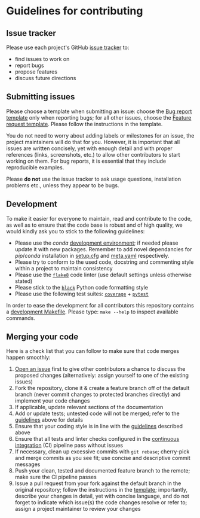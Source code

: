 # Guidelines for contributing

## Issue tracker

Please use each project's GitHub [issue tracker][res-issue-tracker] to:

- find issues to work on
- report bugs
- propose features
- discuss future directions

## Submitting issues

Please choose a template when submitting an issue: choose the [Bug report
template][res-bug-report] only when reporting bugs; for all other issues,
choose the [Feature request template][res-feature-request]. Please follow the
instructions in the template.

You do not need to worry about adding labels or milestones for an issue, the
project maintainers will do that for you. However, it is important that all
issues are written concisely, yet with enough detail and with proper
references (links, screenshots, etc.) to allow other contributors to start
working on them. For bug reports, it is essential that they include
reproducible examples.

Please **do not** use the issue tracker to ask usage questions, installation
problems etc., unless they appear to be bugs.

## Development

To make it easier for everyone to maintain, read and contribute to the code,
as well as to ensure that the code base is robust and of high quality, we
would kindly ask you to stick to the following guidelines:

- Please use the _conda_ [development environment](env/dev.yml); if needed please update it with new packages. Remember to add novel dependancies for _pip_/_conda_ installation in [setup.cfg](setup.cfg) and [meta.yaml](meta.yaml) respectively.
- Please try to conform to the used code, docstring and commenting style within
  a project to maintain consistency
- Please use the [`flake8`][res-py-flake8] code linter (use default settings unless otherwise stated)
- Please stick to the [`black`][res-py-black] Python code formatting style
- Please use the following test suites: [`coverage`][res-py-coverage] + [`pytest`][res-py-pytest]

In order to ease the development for all contributors this repository contains a [development Makefile](Makefile). Please type: `make --help` to inspect available commands.

## Merging your code

Here is a check list that you can follow to make sure that code merges
happen smoothly:

1. [Open an issue](#submitting-issues) first to give other contributors a
   chance to discuss the proposed changes (alternatively: assign yourself
   to one of the existing issues)
2. Fork the repository, clone it & create a feature branch off of the default branch
   (never commit changes to protected branches directly) and implement your
   code changes
3. If applicable, update relevant sections of the documentation
4. Add or update tests; untested code will not be merged; refer to the
   [guidelines](#code-style--testing) above for details
5. Ensure that your coding style is in line with the
   [guidelines](#code-style--testing) described above
6. Ensure that all tests and linter checks configured in the [continuous integration][res-ci-cd] (CI) pipeline pass without
   issues
7. If necessary, clean up excessive commits with `git rebase`; cherry-pick and
   merge commits as you see fit; use concise and descriptive commit messages
8. Push your clean, tested and documented feature branch to the remote; make
   sure the CI pipeline passes
9. Issue a pull request from your fork against the default branch in the original repository; follow the instructions in
   the [template][res-pull-request]; importantly, describe your changes in
   detail, yet with concise language, and do not forget to indicate which
   issue(s) the code changes resolve or refer to; assign a project maintainer
   to review your changes


[res-issue-tracker]: <https://github.com/AngryMaciek/angry-moran-simulator/issues>
[res-bug-report]: .github/ISSUE_TEMPLATE/bug_report.md
[res-feature-request]: .github/ISSUE_TEMPLATE/feature_request.md
[res-py]: <https://www.python.org/>
[res-py-flake8]: <https://gitlab.com/pycqa/flake8>
[res-py-black]: <https://github.com/psf/black>
[res-py-coverage]: <https://pypi.org/project/coverage/>
[res-py-pytest]: <https://docs.pytest.org/en/latest/>
[res-ci-cd]: <https://en.wikipedia.org/wiki/Continuous_integration>
[res-pull-request]: PULL_REQUEST_TEMPLATE.md
